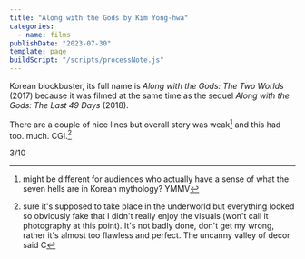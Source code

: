 ```yaml
---
title: "Along with the Gods by Kim Yong-hwa"
categories:
  - name: films
publishDate: "2023-07-30"
template: page
buildScript: "/scripts/processNote.js"
---
```


Korean blockbuster, its full name is _Along with the Gods: The Two Worlds_ (2017) because it was filmed at the same time as the sequel _Along with the Gods: The Last 49 Days_ (2018).

There are a couple of nice lines but overall story was weak[^1] and this had too. much. CGI.[^2]

3/10

[^1]: might be different for audiences who actually have a sense of what the seven hells are in Korean mythology? YMMV
[^2]: sure it's supposed to take place in the underworld but everything looked so obviously fake that I didn't really enjoy the visuals (won't call it photography at this point). It's not badly done, don't get my wrong, rather it's almost too flawless and perfect. The uncanny valley of decor said C
